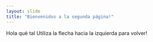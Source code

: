 ```yaml
---
layout: slide
title: "Bienvenidos a la segunda página!"
---
```

Hola qué tal
Utiliza la flecha hacia la izquierda para volver!

